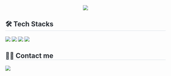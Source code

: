 <div align="center">
    <img src="https://capsule-render.vercel.app/api?type=waving&color=0:39a239,100:2f4b39&height=180&text=Hello,%20world!&animation=fadeIn&fontColor=355034&fontSize=70" />
</div>

<div style="text-align: left;">
    <h2 style="border-bottom: 1px solid #d8dee4; color: #282d33;"> 🛠️ Tech Stacks </h2> 
    <div style="margin: ; text-align: left;">
        <img src="https://img.shields.io/badge/Java-007396?style=flat-square&logo=Java&logoColor=white">
        <img src="https://img.shields.io/badge/MySQL-4479A1?style=flat-square&logo=MySQL&logoColor=white">
        <img src="https://img.shields.io/badge/Python-3776AB?style=flat-square&logo=Python&logoColor=white">
        <img src="https://img.shields.io/badge/Notion-000000?style=flat-square&logo=Notion&logoColor=white">
    </div>
</div>

<div style="text-align: left;">
    <h2 style="border-bottom: 1px solid #d8dee4; color: #282d33;"> 🧑‍💻 Contact me </h2> 
    <div style="text-align: left;">
        <a href="mailto:yean5383@gmail.com">
            <img src="https://img.shields.io/badge/Gmail-EA4335?style=flat-square&logo=Gmail&logoColor=white&link=mailto:yean5383@gmail.com">
        </a>
    </div>
</div>

<!-- 
    이 부분은 숨김 메시지입니다. 
    프로필이나 레포지토리에서 보이지 않습니다.
-->
